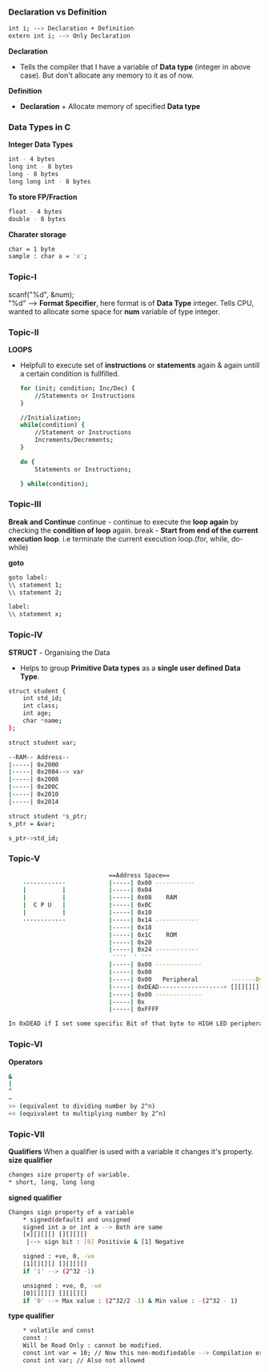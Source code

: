### Declaration vs Definition

```bash
int i; --> Declaration + Definition
extern int i; --> Only Declaration
```
**Declaration**
- Tells the compiler that I have a variable of **Data type** (integer in above case). But don't allocate any memory to it as of now.

**Definition**
- **Declaration** + Allocate memory of specified **Data type**

### Data Types in C
**Integer Data Types**
```bash
int - 4 bytes
long int - 8 bytes 
long - 8 bytes
long long int - 8 bytes
```
**To store FP/Fraction**
```bash
float - 4 bytes
double - 8 bytes
```
**Charater storage**
```bash
char = 1 byte
sample : char a = 'x';
```

### Topic-I
scanf("%d", &num);\
"%d" --> **Format Specifier**, here format is of **Data Type** integer. Tells CPU, wanted to allocate some space for **num** variable of type integer.

### Topic-II
**LOOPS**
- Helpfull to execute set of **instructions** or **statements** again & again untill a certain condition is fullfilled.

    ```bash
    for (init; condition; Inc/Dec) {
        //Statements or Instructions
    }
    ```
    ```bash
    //Initialization;
    while(condition) {
        //Statement or Instructions
        Increments/Decrements;
    }
    ```
    ```bash
    do {
        Statements or Instructions;

    } while(condition);
    ```

### Topic-III
**Break and Continue**
continue - continue to execute the **loop again** by checking the **condition of loop** again.
break - **Start from end of the current execution loop**. i.e terminate the current execution loop.(for, while, do-while)

**goto**
```bash
goto label:
\\ statement 1;
\\ statement 2;

label:
\\ statement x;
```
### Topic-IV
**STRUCT** - Organising the Data
- Helps to group **Primitive Data types** as a **single user defined Data Type**.

```bash
struct student {
    int std_id;
    int class;
    int age;
    char *name;
};

struct student var;

--RAM-- Address--
|-----| 0x2000
|-----| 0x2004--> var
|-----| 0x2008
|-----| 0x200C
|-----| 0x2010
|-----| 0x2014

struct student *s_ptr;
s_ptr = &var;

s_ptr->std_id;

```
### Topic-V


```bash
                            ==Address Space==
    ------------            |-----| 0x00 -----------
    |          |            |-----| 0x04
    |          |            |-----| 0x08    RAM
    |  C P U   |            |-----| 0x0C
    |          |            |-----| 0x10
    ------------            |-----| 0x14 ------------
                            |-----| 0x18
                            |-----| 0x1C    ROM
                            |-----| 0x20
                            |-----| 0x24 ------------
                             ''''  ' '''
                            |-----| 0x00 -------------
                            |-----| 0x00
                            |-----| 0x00   Peripheral         -------Byte 4-----  -------Byte 3---- -----Byte 2----   -----Byte 1----
                            |-----| 0xDEAD------------------> [][][][][] [][][][] [][][][] [][][][] [][][][] [][][][] [][][][] [][][][] --LEDController-
                            |-----| 0x00 -------------
                            |-----| 0x
                            |-----| 0xFFFF

In 0xDEAD if I set some specific Bit of that byte to HIGH LED peripheral will be glown.

```

### Topic-VI
**Operators**
```bash
&
|
^
~
>> (equivalent to dividing number by 2^n)
<< (equivalent to multiplying number by 2^n)
```

### Topic-VII
**Qualifiers**
When a qualifier is used with a variable it changes it's property.
**size qualifier**
```bash
changes size property of variable.
* short, long, long long
```
**signed qualifier**
```bash
Changes sign property of a variable
    * signed(default) and unsigned
    signed int a or int a --> Both are same
    [x][][][] [][][][] 
     |--> sign bit : [0] Positivie & [1] Negative

    signed : +ve, 0, -ve
    [1][][][] [][][][]
    if '1' --> (2^32 -1)

    unsigned : +ve, 0, -ve
    [0][][][] [][][][]
    if '0' --> Max value : (2^32/2 -1) & Min value : -(2^32 - 1)
```
**type qualifier**
```bash
    * volatile and const
    const :
    Will be Read Only : cannot be modified.
    const int var = 10; // Now this non-modifiedable --> Compilation error will occur if tried to modify.
    const int var; // Also not allowed

```